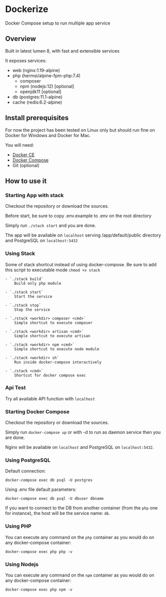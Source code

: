 # Dockerize
Docker Compose setup to run multiple app service

## Overview

Built in latest lumen 8, with fast and extensible services

It exposes services:

* web (nginx:1.19-alpine)
* php (hermsi/alpine-fpm-php:7.4)
	* composer
	* npm (nodejs:12) [optional]
	* openjdk11 [optional]
* db (postgres:11.1-alpine)
* cache (redis:6.2-alpine)

## Install prerequisites

For now the project has been tested on Linux only but should run fine on Docker for Windows and Docker for Mac.

You will need:

* [Docker CE](https://docs.docker.com/engine/installation/)
* [Docker Compose](https://docs.docker.com/compose/install)
* Git (optional)

## How to use it

### Starting App with stack

Checkout the repository or download the sources.

Before start, be sure to copy .env.example to .env on the root directory

Simply run `./stack start` and you are done.

The app will be available on `localhost` serving /app/default/public directory and PostgreSQL on `localhost:5432`


### Using Stack

Some of stack shortcut instead of using docker-compose. Be sure to add this script to executable mode `chmod +x stack`

	- `./stack build`
		Build only php module

	- `./stack start`
		Start the service

	- `./stack stop`
		Stop the service

	- `./stack <workdir> composer <cmd>`
		Simple shortcut to execute composer

	- `./stack <workdir> artisan <cmd>`
		Simple shortcut to execute artisan

	- `./stack <workdir> npm <cmd>`
		Simple shortcut to execute node module

	- `./stack <workdir> sh`
		Run inside docker-compose interactively

	- `./stack <cmd>`
		Shortcut for docker compose exec


### Api Test

Try all available API function with `localhost`



### Starting Docker Compose

Checkout the repository or download the sources.

Simply run `docker-compose up` or with -d to run as daemon service then you are done.

Nginx will be available on `localhost` and PostgreSQL on `localhost:5432`.


### Using PostgreSQL

Default connection:

`docker-compose exec db psql -U postgres`

Using .env file default parameters:

`docker-compose exec db psql -U dbuser dbname`

If you want to connect to the DB from another container (from the `php` one for instance), the host will be the service name: `db`.


### Using PHP

You can execute any command on the `php` container as you would do on any docker-compose container:

`docker-compose exec php php -v`


### Using Nodejs

You can execute any command on the `npm` container as you would do on any docker-compose container:

`docker-compose exec php npm -v`
